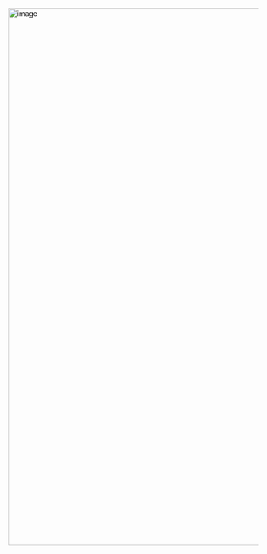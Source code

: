<img width="1920" height="1080" alt="image" src="https://github.com/user-attachments/assets/654d5753-2675-4720-a599-cb8738f82bee" />
